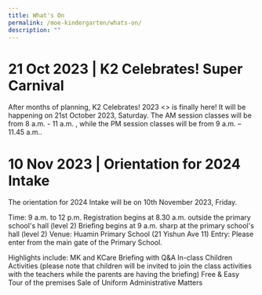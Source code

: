 ```yaml
---
title: What's On
permalink: /moe-kindergarten/whats-on/
description: ""
---
```

# 21 Oct 2023  |  K2 Celebrates! Super Carnival

After months of planning, K2 Celebrates! 2023 &lt;&gt; is finally here! It will be happening on 21st October 2023, Saturday. The AM session classes will be from 8 a.m. - 11 a.m. , while the PM session classes will be from 9 a.m. – 11.45 a.m..

# 10 Nov 2023  |  Orientation for 2024 Intake

The orientation for 2024 Intake will be on 10th November 2023, Friday.

Time: 9 a.m. to 12 p.m.
Registration begins at 8.30 a.m. outside the primary school's hall (level 2)
Briefing begins at 9 a.m. sharp at the primary school's hall (level 2)
Venue: Huamin Primary School (21 Yishun Ave 11)
Entry: Please enter from the main gate of the Primary School.

Highlights include:
MK and KCare Briefing with Q&amp;A
In-class Children Activities (please note that children will be invited to join the class activities with the teachers while the parents are having the briefing)
Free &amp; Easy Tour of the premises
Sale of Uniform
Administrative Matters

